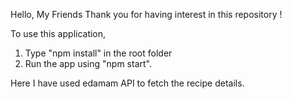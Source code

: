 Hello, My Friends Thank you for having interest in this repository !

To use this application,

1. Type "npm install" in the root folder
2. Run the app using "npm start".

Here I have used edamam API to fetch the recipe details.